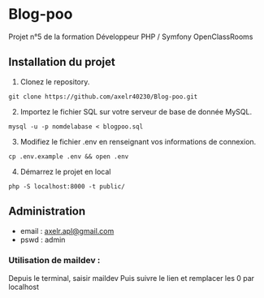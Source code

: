 # Blog-poo

Projet n°5 de la formation Développeur PHP / Symfony OpenClassRooms

## Installation du projet 

1. Clonez le repository.

`git clone https://github.com/axelr40230/Blog-poo.git`

2. Importez le fichier SQL sur votre serveur de base de donnée MySQL.

`mysql -u -p nomdelabase < blogpoo.sql`

3. Modifiez le fichier .env en renseignant vos informations de connexion.

`cp .env.example .env && open .env`

4. Démarrez le projet en local

`php -S localhost:8000 -t public/`

## Administration

- email : axelr.apl@gmail.com
- pswd : admin

### Utilisation de maildev :
Depuis le terminal, saisir maildev
Puis suivre le lien et remplacer les 0 par localhost